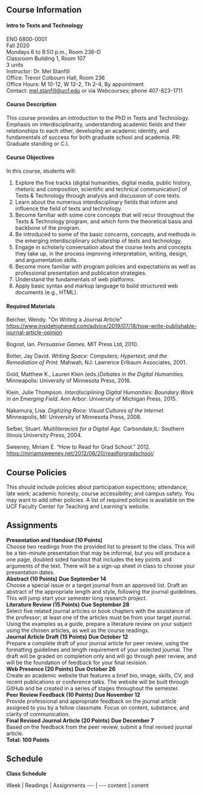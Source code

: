 ## Course Information
#### Intro to Texts and Technology
ENG 6800-0001      
Fall 2020   
Mondays 6 to 8:50 p.m., Room 236-D   
Classroom Building 1, Room 107   
3 units   
Instructor: Dr. Mel Stanfill   
Office: Trevor Colbourn Hall, Room 236   
Office Hours: M 10-12, W 12-2, Th 2-4, By appointment   
Contact: mel.stanfill@ucf.edu or via Webcourses; phone 407-823-1711   
#### Course Description
This course provides an introduction to the PhD in Texts and Technology. Emphasis on interdisciplinarity, understanding academic fields and their relationships to each other, developing an academic identity, and fundamentals of success for both graduate school and academia. PR: Graduate standing or C.I.
#### Course Objectives
In this course, students will:
1) Explore the five tracks (digital humanities, digital media, public history, rhetoric and composition, scientific and technical communication) of Texts & Technology through analysis and discussion of core texts.
2) Learn about the numerous interdisciplinary fields that inform and influence the field of texts and technology.
3) Become familiar with some core concepts that will recur throughout the Texts & Technology program, and which form the theoretical basis and backbone of the program.
4) Be introduced to some of the basic concerns, concepts, and methods in the emerging interdisciplinary scholarship of texts and technology.
5) Engage in scholarly conversation about the course texts and concepts they take up, in the process improving interpretation, writing, design, and argumentation skills.
6) Become more familiar with program policies and expectations as well as professional presentation and publication strategies.
7) Understand the fundamentals of web platforms.
8) Apply basic syntax and markup language to build structured web documents (e.g., HTML).
#### Required Materials


Belcher, Wendy. "On Writing a Journal Article" https://www.insidehighered.com/advice/2019/07/18/how-write-publishable-journal-article-opinion

Bogost, Ian. _Persuasive Games._ MIT Press Ltd, 2010.

Bolter, Jay David. _Writing Space: Computers, Hypertext, and the Remediation of Print._ Mahwah, NJ: Lawrence Erlbaum Associates, 2001.

Gold, Matthew K., Lauren Klein (eds.)_Debates in the Digital Humanities_. Minneapolis: University of Minnesota Press, 2016.

Klein, Julie Thompson. _Interdisciplining Digital Humanities: Boundary Work in an Emerging Field_. Ann Arbor: University of Michigan Press, 2015.

Nakamura, Lisa. _Digitizing Race: Visual Cultures of the Internet._ Minneapolis, MI: University of Minnesota Press, 2008.

Selber, Stuart. _Multiliteracies for a Digital Age._ Carbondale,IL: Southern Illinois University Press, 2004.

Sweeney, Miriam E. “How to Read for Grad School.” 2012. https://miriamsweeney.net/2012/06/20/readforgradschool/


## Course Policies
This should include policies about participation expecttions; attendance; late work; academic honesty; course accessibility; and campus safety. You may want to add other policies. A list of required policies is available on the UCF Faculty Center for Teaching and Learning's website.
## Assignments
**Presentation and Handout (10 Points)**   
Choose two readings from the provided list to present to the class. This will be a ten-minute presentation that may be informal, but you will produce a one page, doubled sided handout that includes the key points and arguments of the text. There will be a sign-up sheet in class to choose your presentation dates.   
**Abstract (10 Points)** **Due September 14**   
Choose a special issue or a target journal from an approved list. Draft an abstract of the appropriate length and style, following the journal guidelines. This will jump start your semester long research project.   
**Literature Review (15 Points)** **Due September 28**   
Select five related journal articles or book chapters with the assistance of the professor; at least one of the articles must be from your target journal. Using the examples as a guide, prepare a literature review on your subject using the chosen articles, as well as the course readings.    
**Journal Article Draft (15 Points)** **Due October 12**  
Prepare a complete draft of your journal article for peer review, using the formatting guidelines and length requirement of your selected journal. The draft will be graded on completion only and will go through peer review, and will be the foundation of feedback for your final revision.   
**Web Presence (20 Points)** **Due October 26**   
Create an academic website that features a brief bio, image, skills, CV, and recent publications or conference talks. The website will be built through GitHub and be created in a series of stages throughout the semester.   
**Peer Review Feedback (10 Points)** **Due November 12**   
Provide professional and appropriate feedback on the journal article assigned to you by a fellow classmate. Focus on content, substance, and clarity of communication.   
**Final Revised Journal Article (20 Points)**  **Due December 7**   
Based on the feedback from the peer review, submit a final revised journal article.   
**Total: 100 Points** 

## Schedule
**Class Schedule** 

Week | Readings | Assignments
--- | ---
content | conent
